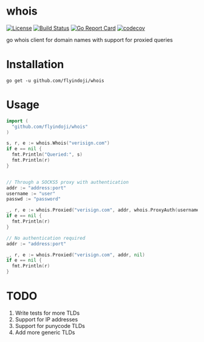 # whois
[![License](https://img.shields.io/badge/license-Apache%202.0-blue.svg)](LICENSE)
[![Build Status](https://travis-ci.org/FlyinDoji/whois.svg?branch=master)](https://travis-ci.org/FlyinDoji/whois)
[![Go Report Card](https://goreportcard.com/badge/github.com/FlyinDoji/whois)](https://goreportcard.com/report/github.com/FlyinDoji/whois)
[![codecov](https://codecov.io/gh/FlyinDoji/whois/branch/master/graph/badge.svg)](https://codecov.io/gh/FlyinDoji/whois)

go whois client for domain names with support for proxied queries

# Installation
```
go get -u github.com/flyindoji/whois
```

# Usage

```go
import (
  "github.com/flyindoji/whois"
)

s, r, e := whois.Whois("verisign.com")
if e == nil {
  fmt.Println("Queried:", s)
  fmt.Println(r)
}


// Through a SOCKS5 proxy with authentication
addr := "address:port"
username := "user"
passwd := "password"

_, r, e := whois.Proxied("verisign.com", addr, whois.ProxyAuth(username, passwd))
if e == nil {
  fmt.Println(r)
}

// No authentication required
addr := "address:port"

_, r, e := whois.Proxied("verisign.com", addr, nil)
if e == nil {
  fmt.Println(r)
}

```

# TODO

1. Write tests for more TLDs
2. Support for IP addresses
3. Support for punycode TLDs
4. Add more generic TLDs
